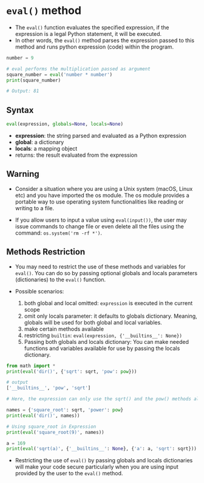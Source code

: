 # `eval()` method

- The `eval()` function evaluates the specified expression, if the expression is a legal Python statement, it will be executed.
- In other words, the `eval()` method parses the expression passed to this method and runs python expression (code) within the program.

```python
number = 9

# eval performs the multiplication passed as argument
square_number = eval('number * number')
print(square_number)

# Output: 81
```

## Syntax

```python
eval(expression, globals=None, locals=None)
```

- **expression**: the string parsed and evaluated as a Python expression
- **global**: a dictionary
- **locals**: a mapping object
- returns: the result evaluated from the expression

## Warning

- Consider a situation where you are using a Unix system (macOS, Linux etc) and you have imported the os module. The os module provides a portable way to use operating system functionalities like reading or writing to a file.

- If you allow users to input a value using `eval(input())`, the user may issue commands to change file or even delete all the files using the command: `os.system('rm -rf *')`.

## Methods Restriction

- You may need to restrict the use of these methods and variables for `eval()`. You can do so by passing optional globals and locals parameters (dictionaries) to the `eval()` function.

- Possible scenarios:

  1. both global and local omitted: `expression` is executed in the current scope
  2. omit only locals parameter: it defaults to globals dictionary. Meaning, globals will be used for both global and local variables.
  3. make certain methods available
  4. restricting `builtin`: `eval(expression, {'__builtins__': None})`
  5. Passing both globals and locals dictionary: You can make needed functions and variables available for use by passing the locals dictionary.

```python
from math import *
print(eval('dir()', {'sqrt': sqrt, 'pow': pow}))

# output
['__builtins__', 'pow', 'sqrt']

# Here, the expression can only use the sqrt() and the pow() methods along with __builtins__.

names = {'square_root': sqrt, 'power': pow}
print(eval('dir()', names))

# Using square_root in Expression
print(eval('square_root(9)', names))

a = 169
print(eval('sqrt(a)', {'__builtins__': None}, {'a': a, 'sqrt': sqrt}))
```

- Restricting the use of `eval()` by passing globals and locals dictionaries will make your code secure particularly when you are using input provided by the user to the `eval()` method.

